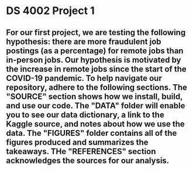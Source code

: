 # DS 4002 Project 1

## For our first project, we are testing the following hypothesis: there are more fraudulent job postings (as a percentage) for remote jobs than in-person jobs. Our hypothesis is motivated by the increase in remote jobs since the start of the COVID-19 pandemic. To help navigate our repository, adhere to the following sections. The "SOURCE" section shows how we install, build, and use our code. The "DATA" folder will enable you to see our data dictionary, a link to the Kaggle source, and notes about how we use the data. The "FIGURES" folder contains all of the figures produced and summarizes the takeaways. THe "REFERENCES" section acknowledges the sources for our analysis. 
